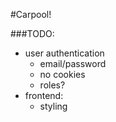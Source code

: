 #Carpool!

###TODO:
- user authentication
    - email/password
    - no cookies
    - roles?
- frontend: 
    - styling